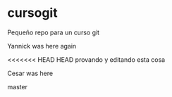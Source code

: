 cursogit
========

Pequeño repo para un curso git

Yannick was here again

<<<<<<< HEAD
HEAD
provando y editando esta cosa



Cesar was here


master

